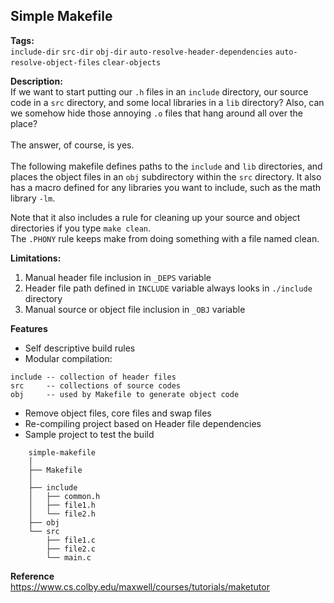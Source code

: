 ## Simple Makefile

**Tags:**<br>
```include-dir``` ```src-dir``` ```obj-dir``` ```auto-resolve-header-dependencies``` ```auto-resolve-object-files``` ```clear-objects```

**Description:**<br>
If we want to start putting our ```.h``` files in an ```include``` directory, our source code in a ```src``` directory, and some local libraries in a ```lib``` directory? Also, can we somehow hide those annoying ```.o``` files that hang around all over the place?<br>
<br>
The answer, of course, is yes.<br>
<br>
The following makefile defines paths to the ```include``` and ```lib``` directories, and places the object files in an ```obj``` subdirectory within the ```src``` directory. It also has a macro defined for any libraries you want to include, such as the math library ```-lm```.<br>

Note that it also includes a rule for cleaning up your source and object directories if you type ```make clean```.<br>
The ```.PHONY``` rule keeps make from doing something with a file named clean.<br>

**Limitations:**<br>
1. Manual header file inclusion in ```_DEPS``` variable
2. Header file path defined in ```INCLUDE``` variable always looks in ```./include``` directory
3. Manual source or object file inclusion in ```_OBJ``` variable

**Features**<br>
- Self descriptive build rules
- Modular compilation:
```
include -- collection of header files
src     -- collections of source codes
obj     -- used by Makefile to generate object code
```
- Remove object files, core files and swap files
- Re-compiling project based on Header file dependencies
- Sample project to test the build
```
    simple-makefile
    │
    ├── Makefile
    │
    ├── include
    │   ├── common.h
    │   ├── file1.h
    │   └── file2.h
    ├── obj
    └── src
        ├── file1.c
        ├── file2.c
        └── main.c
```

**Reference**<br>
https://www.cs.colby.edu/maxwell/courses/tutorials/maketutor<br>

